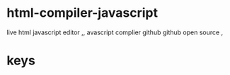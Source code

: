 # html-compiler-javascript
live html javascript editor ,, avascript complier github github open source ,

 
# keys

